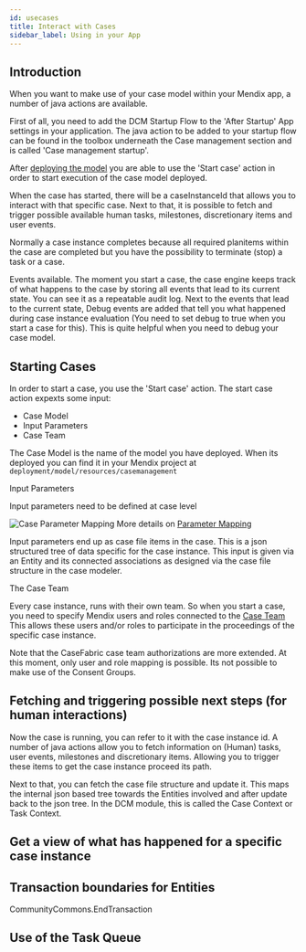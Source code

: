 ```yaml
---
id: usecases
title: Interact with Cases
sidebar_label: Using in your App
---
```


## Introduction

When you want to make use of your case model within your Mendix app, a number of java actions
are available. 

First of all, you need to add the DCM Startup Flow to the 'After Startup' App settings in your application.
The java action to be added to your startup flow can be found in the toolbox underneath the Case management
section and is called 'Case management startup'.

After [deploying the model](designmodels) you are able to use the 'Start case' action in order to start execution
of the case model deployed. 

When the case has started, there will be a caseInstanceId that allows you to interact with that specific case. 
Next to that, it is possible to fetch and trigger possible available human tasks, milestones, discretionary items and user events.

Normally a case instance completes because all required planitems within the case are completed but you have the
possibility to terminate (stop) a task or a case. 

Events available. The moment you start a case, the case engine keeps track of what happens to the case by storing 
all events that lead to its current state. You can see it as a repeatable audit log.
Next to the events that lead to the current state, Debug events are added that tell you what happened during case
instance evaluation (You need to set debug to true when you start a case for this). This is quite helpful 
when you need to debug your case model. 

## Starting Cases

In order to start a case, you use the 'Start case' action. 
The start case action expexts some input:

 * Case Model
 * Input Parameters
 * Case Team

The Case Model is the name of the model you have deployed. When its deployed you can find it
in your Mendix project at ```deployment/model/resources/casemanagement```

Input Parameters

Input parameters need to be defined at case level

![Case Parameter Mapping](assets/mendix/case_parameter_mapping.png)
More details on [Parameter Mapping](../ide/parameter-mapping)

Input parameters end up as case file items in the case. This is a json structured tree of data specific
for the case instance. This input is given via an Entity and its connected associations as designed via
the case file structure in the case modeler. 

The Case Team

Every case instance, runs with their own team. So when you start a case, you need to specify
Mendix users and roles connected to the [Case Team](../engine/authorization#case-team) This allows these 
users and/or roles to participate in the proceedings of the specific case instance. 

Note that the CaseFabric case team authorizations are more extended. At this moment, only user and role
mapping is possible. Its not possible to make use of the Consent Groups.

## Fetching and triggering possible next steps (for human interactions)

Now the case is running, you can refer to it with the case instance id. 
A number of java actions allow you to fetch information on (Human) tasks, user events, milestones and
discretionary items. Allowing you to trigger these items to get the case instance proceed its path. 

Next to that, you can fetch the case file structure and update it. This maps the internal json based tree
towards the Entities involved and after update back to the json tree. In the DCM module, this is called 
the Case Context or Task Context. 

## Get a view of what has happened for a specific case instance



## Transaction boundaries for Entities

CommunityCommons.EndTransaction

## Use of the Task Queue

